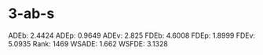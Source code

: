 # 3-ab-s

ADEb: 2.4424
ADEp: 0.9649
ADEv: 2.825
FDEb: 4.6008
FDEp: 1.8999
FDEv: 5.0935
Rank: 1469
WSADE: 1.662
WSFDE: 3.1328
